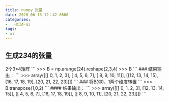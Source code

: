 ```yaml
---
title: numpy 张量
date: 2020-06-13 12：42-0800
categories:
-   HCIA-ai
tags:
- ai
---
```



## 生成2*3*4的张量 

<!-->2个3*4矩阵
```
>>> B = np.arange(24).reshape(2,3,4)
>>> B

```
### 结果输出：

```
>>> array([[[ 0,  1,  2,  3],
        [ 4,  5,  6,  7],
        [ 8,  9, 10, 11]],

       [[12, 13, 14, 15],
        [16, 17, 18, 19],
        [20, 21, 22, 23]]])
```

### 将B的0，1两个维度转置

```
>>> B.transpose(1,0,2)

```
#### 结果输出：

```
>>> array([[[ 0,  1,  2,  3],
        [12, 13, 14, 15]],

       [[ 4,  5,  6,  7],
        [16, 17, 18, 19]],

       [[ 8,  9, 10, 11],
        [20, 21, 22, 23]]])

```
